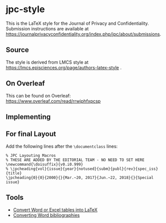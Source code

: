 # jpc-style

This is the LaTeX style for the Journal of Privacy and Confidentiality. Submission instructions are available at https://journalprivacyconfidentiality.org/index.php/jpc/about/submissions. 

## Source
The style is derived from LMCS style at https://lmcs.episciences.org/page/authors-latex-style .

## On Overleaf

This can be found on Overleaf: https://www.overleaf.com/read/rrwjphfxpcsp

## Implementing

## For final Layout

Add the following lines after the `\documentclass` lines:

```
% JPC Layouting Macros
% THESE ARE ADDED BY THE EDITORIAL TEAM - NO NEED TO SET HERE
\newcommand{\doisuffix}{v0.i0.999}
% \jpcheading{vol}{issue}{year}{notused}{subm}{publ}{rev}{spec_iss}{title}
\jpcheading{0}{0}{2000}{}{Mar.~20, 2017}{Jun.~22, 2018}{}{Special issue}
```

## Tools

- [Convert Word or Excel tables into LaTeX](https://tableconvert.com/)
- [Converting Word bibliographies](https://update.lib.berkeley.edu/2018/02/07/extracting-references-from-an-already-created-bibliography/)
